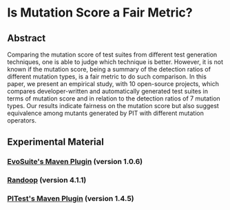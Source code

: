 # Is Mutation Score a Fair Metric?

## Abstract

Comparing the mutation score of test suites from different test generation techniques, one is able to judge which technique is better. However, it is not known if the mutation score, being a summary of the detection ratios of different mutation types, is a fair metric to do such comparison. In this paper, we present an empirical study, with 10 open-source projects, which compares developer-written and automatically generated test suites in terms of mutation score and in relation to the detection ratios of 7 mutation types. Our results indicate fairness on the mutation score but also suggest equivalence among mutants generated by PIT with different mutation operators.

## Experimental Material

### [EvoSuite's Maven Plugin](http://www.evosuite.org/documentation/maven-plugin/) (version 1.0.6)

### [Randoop](https://randoop.github.io/randoop/manual/index.html#getting_randoop) (version 4.1.1)

### [PITest's Maven Plugin](http://pitest.org/quickstart/maven/) (version 1.4.5)
